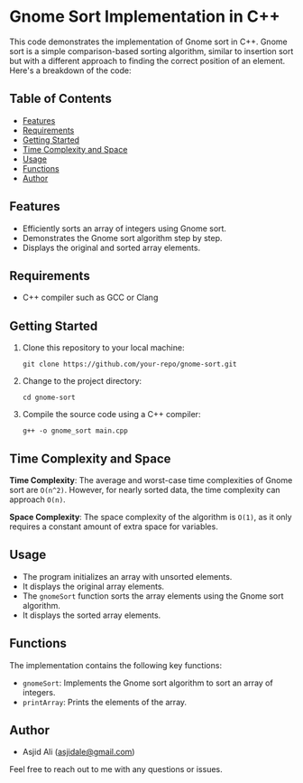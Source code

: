 # Gnome Sort Implementation in C++

This code demonstrates the implementation of Gnome sort in C++. Gnome sort is a simple comparison-based sorting algorithm, similar to insertion sort but with a different approach to finding the correct position of an element. Here's a breakdown of the code:

## Table of Contents

- [Features](#features)
- [Requirements](#requirements)
- [Getting Started](#getting-started)
- [Time Complexity and Space](#time-complexity-and-space)
- [Usage](#usage)
- [Functions](#functions)
- [Author](#author)

## Features

- Efficiently sorts an array of integers using Gnome sort.
- Demonstrates the Gnome sort algorithm step by step.
- Displays the original and sorted array elements.

## Requirements

- C++ compiler such as GCC or Clang

## Getting Started

1. Clone this repository to your local machine:
    ```shell
    git clone https://github.com/your-repo/gnome-sort.git
    ```

2. Change to the project directory:
    ```shell
    cd gnome-sort
    ```

3. Compile the source code using a C++ compiler:
    ```shell
    g++ -o gnome_sort main.cpp
    ```

## Time Complexity and Space

**Time Complexity**: The average and worst-case time complexities of Gnome sort are `O(n^2)`. However, for nearly sorted data, the time complexity can approach `O(n)`.

**Space Complexity**: The space complexity of the algorithm is `O(1)`, as it only requires a constant amount of extra space for variables.

## Usage

- The program initializes an array with unsorted elements.
- It displays the original array elements.
- The `gnomeSort` function sorts the array elements using the Gnome sort algorithm.
- It displays the sorted array elements.

## Functions

The implementation contains the following key functions:

- `gnomeSort`: Implements the Gnome sort algorithm to sort an array of integers.
- `printArray`: Prints the elements of the array.

## Author

- Asjid Ali (asjidale@gmail.com)

Feel free to reach out to me with any questions or issues.
